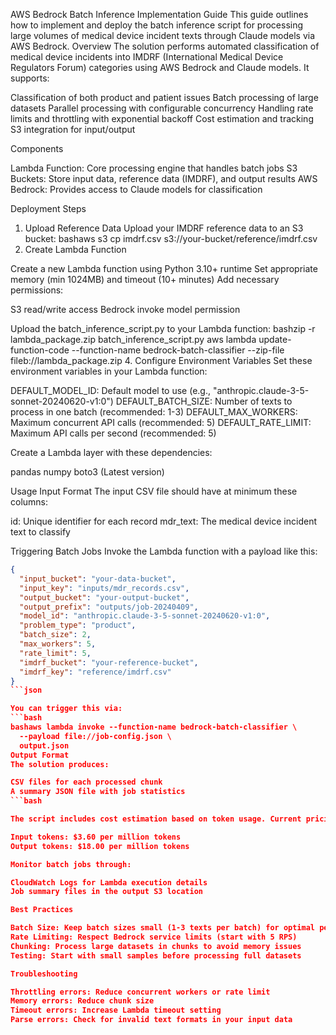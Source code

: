 AWS Bedrock Batch Inference Implementation Guide
This guide outlines how to implement and deploy the batch inference script for processing large volumes of medical device incident texts through Claude models via AWS Bedrock.
Overview
The solution performs automated classification of medical device incidents into IMDRF (International Medical Device Regulators Forum) categories using AWS Bedrock and Claude models. It supports:

Classification of both product and patient issues
Batch processing of large datasets
Parallel processing with configurable concurrency
Handling rate limits and throttling with exponential backoff
Cost estimation and tracking
S3 integration for input/output

Components

Lambda Function: Core processing engine that handles batch jobs
S3 Buckets: Store input data, reference data (IMDRF), and output results
AWS Bedrock: Provides access to Claude models for classification

Deployment Steps
1. Upload Reference Data
Upload your IMDRF reference data to an S3 bucket:
bashaws s3 cp imdrf.csv s3://your-bucket/reference/imdrf.csv
2. Create Lambda Function

Create a new Lambda function using Python 3.10+ runtime
Set appropriate memory (min 1024MB) and timeout (10+ minutes)
Add necessary permissions:

S3 read/write access
Bedrock invoke model permission



Upload the batch_inference_script.py to your Lambda function:
bashzip -r lambda_package.zip batch_inference_script.py
aws lambda update-function-code --function-name bedrock-batch-classifier --zip-file fileb://lambda_package.zip
4. Configure Environment Variables
Set these environment variables in your Lambda function:

DEFAULT_MODEL_ID: Default model to use (e.g., "anthropic.claude-3-5-sonnet-20240620-v1:0")
DEFAULT_BATCH_SIZE: Number of texts to process in one batch (recommended: 1-3)
DEFAULT_MAX_WORKERS: Maximum concurrent API calls (recommended: 5)
DEFAULT_RATE_LIMIT: Maximum API calls per second (recommended: 5)

Create a Lambda layer with these dependencies:

pandas
numpy
boto3 (Latest version)

Usage
Input Format
The input CSV file should have at minimum these columns:

id: Unique identifier for each record
mdr_text: The medical device incident text to classify

Triggering Batch Jobs
Invoke the Lambda function with a payload like this:

```json
{
  "input_bucket": "your-data-bucket",
  "input_key": "inputs/mdr_records.csv",
  "output_bucket": "your-output-bucket",
  "output_prefix": "outputs/job-20240409",
  "model_id": "anthropic.claude-3-5-sonnet-20240620-v1:0",
  "problem_type": "product",
  "batch_size": 2,
  "max_workers": 5,
  "rate_limit": 5,
  "imdrf_bucket": "your-reference-bucket",
  "imdrf_key": "reference/imdrf.csv"
}
```json

You can trigger this via:
```bash
bashaws lambda invoke --function-name bedrock-batch-classifier \
  --payload file://job-config.json \
  output.json
Output Format
The solution produces:

CSV files for each processed chunk
A summary JSON file with job statistics
```bash

The script includes cost estimation based on token usage. Current pricing (subject to change):

Input tokens: $3.60 per million tokens
Output tokens: $18.00 per million tokens

Monitor batch jobs through:

CloudWatch Logs for Lambda execution details
Job summary files in the output S3 location

Best Practices

Batch Size: Keep batch sizes small (1-3 texts per batch) for optimal performance
Rate Limiting: Respect Bedrock service limits (start with 5 RPS)
Chunking: Process large datasets in chunks to avoid memory issues
Testing: Start with small samples before processing full datasets

Troubleshooting

Throttling errors: Reduce concurrent workers or rate limit
Memory errors: Reduce chunk size
Timeout errors: Increase Lambda timeout setting
Parse errors: Check for invalid text formats in your input data

